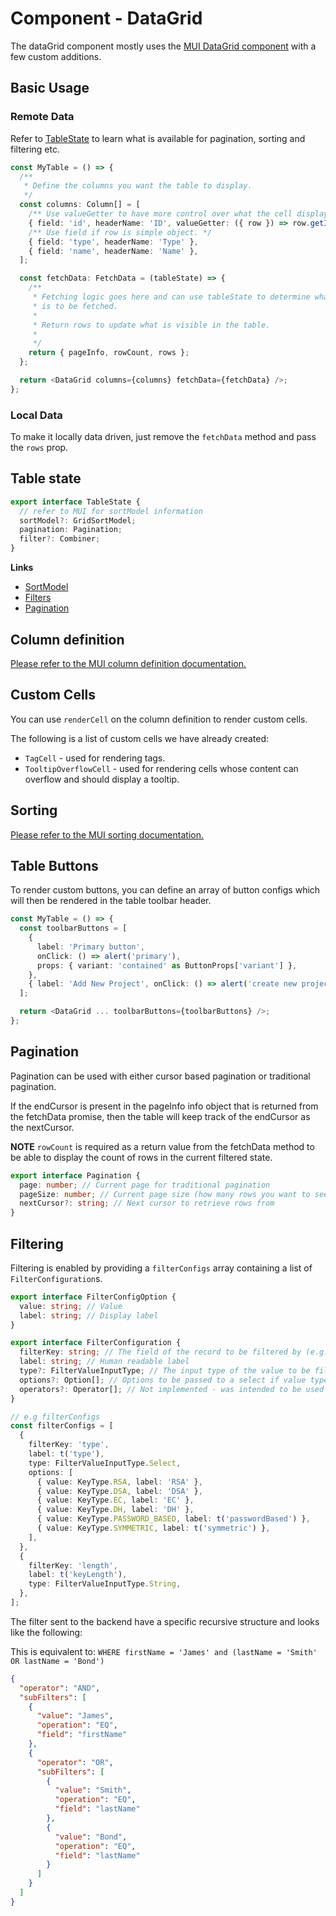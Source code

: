 # Component - DataGrid

The dataGrid component mostly uses the [MUI DataGrid component](https://mui.com/x/api/data-grid/data-grid/) with a few custom additions.

## Basic Usage

### Remote Data

Refer to [TableState](#table-state) to learn what is available for pagination, sorting and filtering etc.

```typescript
const MyTable = () => {
  /**
   * Define the columns you want the table to display.
   */
  const columns: Column[] = [
    /** Use valueGetter to have more control over what the cell displays. */
    { field: 'id', headerName: 'ID', valueGetter: ({ row }) => row.getId() },
    /** Use field if row is simple object. */
    { field: 'type', headerName: 'Type' },
    { field: 'name', headerName: 'Name' },
  ];

  const fetchData: FetchData = (tableState) => {
    /**
     * Fetching logic goes here and can use tableState to determine what data
     * is to be fetched.
     *
     * Return rows to update what is visible in the table.
     *
     */
    return { pageInfo, rowCount, rows };
  };

  return <DataGrid columns={columns} fetchData={fetchData} />;
};
```

### Local Data

To make it locally data driven, just remove the `fetchData` method and pass the `rows` prop.

## Table state

```typescript
export interface TableState {
  // refer to MUI for sortModel information
  sortModel?: GridSortModel;
  pagination: Pagination;
  filter?: Combiner;
}
```

**Links**

- [SortModel](https://mui.com/x/react-data-grid/sorting/#structure-of-the-model)
- [Filters](#filtering)
- [Pagination](#pagination)

## Column definition

[Please refer to the MUI column definition documentation.](https://mui.com/x/react-data-grid/column-definition/)

## Custom Cells

You can use `renderCell` on the column definition to render custom cells.

The following is a list of custom cells we have already created:

- `TagCell` - used for rendering tags.
- `TooltipOverflowCell` - used for rendering cells whose content can overflow and should display a tooltip.

## Sorting

[Please refer to the MUI sorting documentation.](https://mui.com/x/react-data-grid/sorting/#structure-of-the-mode)

## Table Buttons

To render custom buttons, you can define an array of button configs which will then be rendered in the table toolbar header.

```typescript
const MyTable = () => {
  const toolbarButtons = [
    {
      label: 'Primary button',
      onClick: () => alert('primary'),
      props: { variant: 'contained' as ButtonProps['variant'] },
    },
    { label: 'Add New Project', onClick: () => alert('create new project') },
  ];

  return <DataGrid ... toolbarButtons={toolbarButtons} />;
};
```

## Pagination

Pagination can be used with either cursor based pagination or traditional pagination.

If the endCursor is present in the pageInfo info object that is returned from the fetchData promise, then the table will keep track of the endCursor as the nextCursor.

**NOTE** `rowCount` is required as a return value from the fetchData method to be able to display the count of rows in the current filtered state.

```typescript
export interface Pagination {
  page: number; // Current page for traditional pagination
  pageSize: number; // Current page size (how many rows you want to see)
  nextCursor?: string; // Next cursor to retrieve rows from
}
```

## Filtering

Filtering is enabled by providing a `filterConfigs` array containing a list of `FilterConfiguration`s.

```typescript
export interface FilterConfigOption {
  value: string; // Value
  label: string; // Display label
}

export interface FilterConfiguration {
  filterKey: string; // The field of the record to be filtered by (e.g. createdAt or type etc.)
  label: string; // Human readable label
  type?: FilterValueInputType; // The input type of the value to be filtered
  options?: Option[]; // Options to be passed to a select if value type is select
  operators?: Operator[]; // Not implemented - was intended to be used as a custom configuration of the operators used in the operation select.
}

// e.g filterConfigs
const filterConfigs = [
  {
    filterKey: 'type',
    label: t('type'),
    type: FilterValueInputType.Select,
    options: [
      { value: KeyType.RSA, label: 'RSA' },
      { value: KeyType.DSA, label: 'DSA' },
      { value: KeyType.EC, label: 'EC' },
      { value: KeyType.DH, label: 'DH' },
      { value: KeyType.PASSWORD_BASED, label: t('passwordBased') },
      { value: KeyType.SYMMETRIC, label: t('symmetric') },
    ],
  },
  {
    filterKey: 'length',
    label: t('keyLength'),
    type: FilterValueInputType.String,
  },
];
```

The filter sent to the backend have a specific recursive structure and looks like the following:

This is equivalent to:
`WHERE firstName = 'James' and (lastName = 'Smith' OR lastName = 'Bond')`

```json
{
  "operator": "AND",
  "subFilters": [
    {
      "value": "James",
      "operation": "EQ",
      "field": "firstName"
    },
    {
      "operator": "OR",
      "subFilters": [
        {
          "value": "Smith",
          "operation": "EQ",
          "field": "lastName"
        },
        {
          "value": "Bond",
          "operation": "EQ",
          "field": "lastName"
        }
      ]
    }
  ]
}
```
